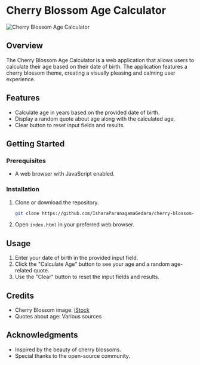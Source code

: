 # Cherry Blossom Age Calculator

![Cherry Blossom Age Calculator](https://media.istockphoto.com/id/1318212743/photo/cherry-blossom-festival-in-washington-d-c-in-usa.jpg?s=612x612&w=0&k=20&c=fcqH_eeDQ1fRCTWlcyn27Z8BMr0k6sXDZmeCkCbr9YM=)

## Overview

The Cherry Blossom Age Calculator is a web application that allows users to calculate their age based on their date of birth. The application features a cherry blossom theme, creating a visually pleasing and calming user experience.

## Features

- Calculate age in years based on the provided date of birth.
- Display a random quote about age along with the calculated age.
- Clear button to reset input fields and results.

## Getting Started

### Prerequisites

- A web browser with JavaScript enabled.

### Installation

1. Clone or download the repository.
   ```bash
   git clone https://github.com/IsharaParanagamaGedara/cherry-blossom-age-calculator.git
   ```

2. Open `index.html` in your preferred web browser.

## Usage

1. Enter your date of birth in the provided input field.
2. Click the "Calculate Age" button to see your age and a random age-related quote.
3. Use the "Clear" button to reset the input fields and results.

## Credits

- Cherry Blossom image: [iStock](https://media.istockphoto.com/id/1318212743/photo/cherry-blossom-festival-in-washington-d-c-in-usa.jpg?s=612x612&w=0&k=20&c=fcqH_eeDQ1fRCTWlcyn27Z8BMr0k6sXDZmeCkCbr9YM=)
- Quotes about age: Various sources

## Acknowledgments

- Inspired by the beauty of cherry blossoms.
- Special thanks to the open-source community.
